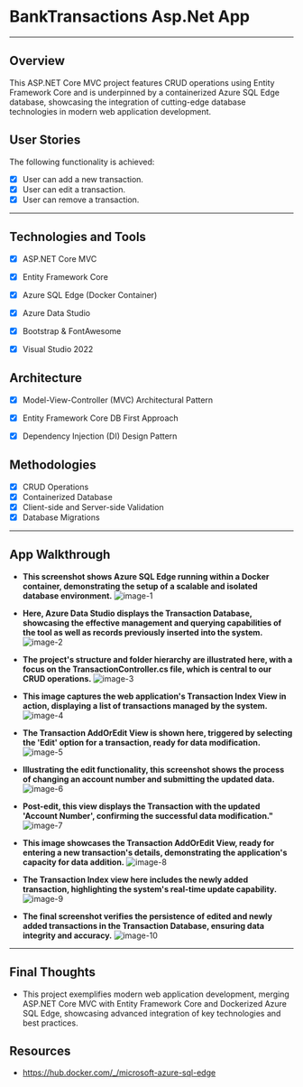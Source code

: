 # BankTransactions Asp.Net App

---
## Overview

This ASP.NET Core MVC project features CRUD operations using Entity Framework Core and is underpinned by a containerized Azure SQL Edge database, showcasing the integration of cutting-edge database technologies in modern web application development.


## User Stories

The following functionality is achieved:

- [x] User can add a new transaction.
- [x] User can edit a transaction.
- [x] User can remove a transaction.

---

## Technologies and Tools

- [x] ASP.NET Core MVC
    <!--* Utilized for crafting the web application using the MVC design pattern, ensuring a clean separation of concerns and enhanced maintainability.-->
- [x] Entity Framework Core
    <!--* Employed for efficient Object-Relational Mapping, enabling seamless interactions between the application and the SQL database.-->
- [x] Azure SQL Edge (Docker Container)
    <!--* Integrated a high-performance, scalable SQL database using Docker.-->
- [x] Azure Data Studio
    <!--* Used for database management and query execution, enhancing database interaction and management.-->
- [x] Bootstrap & FontAwesome
    <!--* Enhanced the user interface with responsive design and visually appealing icons.-->
- [x] Visual Studio 2022
    <!--* IDE used, leveraging its comprehensive suite of tools for .NET development.-->


## Architecture

- [x] Model-View-Controller (MVC) Architectural Pattern
    <!--* The application follows the MVC architectural pattern.-->
- [x] Entity Framework Core DB First Approach
    <!--* Directly mapped the database schema to the business domain entities, resulting in a database-driven application design.-->
- [x] Dependency Injection (DI) Design Pattern 
    <!--* Leveraged built-in dependency injection in ASP.NET Core for managing services and database context, ensuring loose coupling and testability.-->


## Methodologies

- [x] CRUD Operations
    <!--* Implementation of basic database operations: Create, Read, Update, Delete.-->
- [x] Containerized Database
    <!--* Deployed Azure SQL Edge within a Docker container-->
- [x] Client-side and Server-side Validation
    <!--* Ensuring data integrity both on the client and server sides.-->
- [x] Database Migrations
    <!--* Utilized EF Core migrations for updating and managing the database schema.-->

---

## App Walkthrough

* **This screenshot shows Azure SQL Edge running within a Docker container, demonstrating the setup of a scalable and isolated database environment.** 
![image-1](./images/SS1.png)

* **Here, Azure Data Studio displays the Transaction Database, showcasing the effective management and querying capabilities of the tool as well as records previously inserted into the system.** 
![image-2](./images/SS2.png)

* **The project's structure and folder hierarchy are illustrated here, with a focus on the TransactionController.cs file, which is central to our CRUD operations.**
![image-3](./images/SS3.png)

* **This image captures the web application's Transaction Index View in action, displaying a list of transactions managed by the system.**
![image-4](./images/SS4.png)

* **The Transaction AddOrEdit View is shown here, triggered by selecting the 'Edit' option for a transaction, ready for data modification.**
![image-5](./images/SS5.png)

* **Illustrating the edit functionality, this screenshot shows the process of changing an account number and submitting the updated data.**
![image-6](./images/SS6.png)

* **Post-edit, this view displays the Transaction with the updated 'Account Number', confirming the successful data modification."**
![image-7](./images/SS7.png)

* **This image showcases the Transaction AddOrEdit View, ready for entering a new transaction's details, demonstrating the application's capacity for data addition.**
![image-8](./images/SS8.png)

* **The Transaction Index view here includes the newly added transaction, highlighting the system's real-time update capability.**
![image-9](./images/SS9.png)

* **The final screenshot verifies the persistence of edited and newly added transactions in the Transaction Database, ensuring data integrity and accuracy.**
![image-10](./images/SS10.png)


---
## Final Thoughts

* This project exemplifies modern web application development, merging ASP.NET Core MVC with Entity Framework Core and Dockerized Azure SQL Edge, showcasing advanced integration of key technologies and best practices.


## Resources

* https://hub.docker.com/_/microsoft-azure-sql-edge
